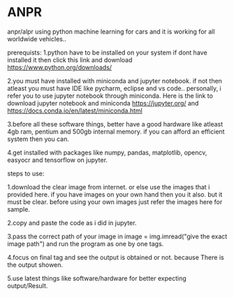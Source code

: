 # ANPR
anpr/alpr using python machine learning for cars and it is working for all worldwide vehicles..

prerequists:
 1.python have to be installed on your system if dont have installed it then click this link and download https://www.python.org/downloads/ 
 
 2.you must have installed with miniconda and jupyter notebook. if not then atleast you must have IDE like pycharm, eclipse and vs code..
 personally, i refer you to use jupyter notebook through miniconda. Here is the link to download jupyter notebook and miniconda https://jupyter.org/ and https://docs.conda.io/en/latest/miniconda.html 
 
 3.before all these software things, better have a good hardware like atleast 4gb ram, pentium and 500gb internal memory. if you can afford an efficient system then you can.
 
 4.get installed with packages like numpy, pandas, matplotlib, opencv, easyocr and tensorflow on jupyter.

steps to use:

1.download the clear image from internet. or else use the images that i provided here. if you have images on your own hand then you it also. but it must be clear.
before using your own images just refer the images here for sample.

2.copy and paste the code as i did in jupyter. 

3.pass the correct path of your image in image = img.imread("give the exact image path")
and run the program as one by one tags.

4.focus on final tag and see the output is obtained or not. because There is the output showen.

5.use latest things like software/hardware for better expecting output/Result.
